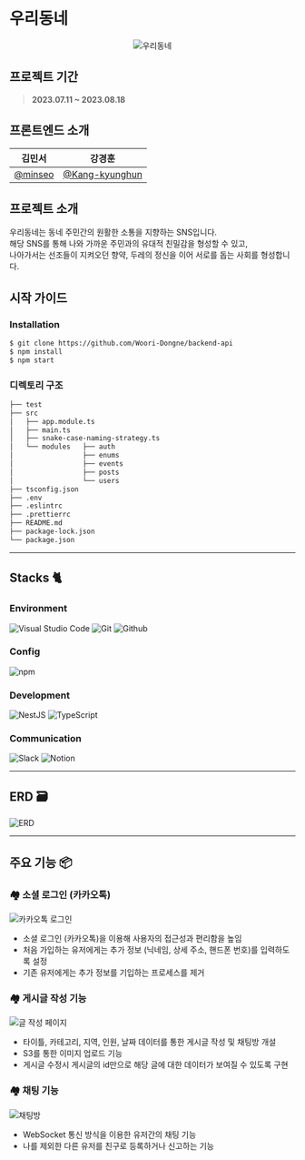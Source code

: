 # 우리동네

<div align="center">
    
![우리동네](https://github.com/Woori-Dongne/frontend-react/assets/78401083/1252ff99-839e-4a55-8b98-053a95a6a33a)

</div>

## 프로젝트 기간

> **2023.07.11 ~ 2023.08.18**

## 프론트엔드 소개

|                  김민서                  |                 강경훈                 | 
| :--------------------------------------: | :-------------------------------------: |
| [@minseo](https://github.com/minseoya) | [@Kang-kyunghun](https://github.com/Kang-kyunghun) |
## 프로젝트 소개

우리동네는 동네 주민간의 원활한 소통을 지향하는 SNS입니다. </br>해당 SNS를 통해 나와 가까운 주민과의 유대적 친밀감을 형성할 수 있고,
</br>나아가서는 선조들이 지켜오던 향약, 두레의 정신을 이어 서로를 돕는 사회를 형성합니다.

## 시작 가이드

### Installation

```bash
$ git clone https://github.com/Woori-Dongne/backend-api
$ npm install
$ npm start
```

### 디렉토리 구조
```bash
├── test
├── src
│   ├── app.module.ts
│   ├── main.ts
│   ├── snake-case-naming-strategy.ts
│   └── modules   ├── auth
│                 ├── enums
│                 ├── events
│                 ├── posts
│                 └── users
├── tsconfig.json
├── .env
├── .eslintrc
├── .prettierrc
├── README.md
├── package-lock.json
└── package.json
```
---

## Stacks 🐈

### Environment

![Visual Studio Code](https://img.shields.io/badge/Visual%20Studio%20Code-007ACC?style=for-the-badge&logo=Visual%20Studio%20Code&logoColor=white)
![Git](https://img.shields.io/badge/Git-F05032?style=for-the-badge&logo=Git&logoColor=white)
![Github](https://img.shields.io/badge/GitHub-181717?style=for-the-badge&logo=GitHub&logoColor=white)

### Config

![npm](https://img.shields.io/badge/npm-CB3837?style=for-the-badge&logo=npm&logoColor=white)

### Development

![NestJS](https://img.shields.io/badge/nestjs-%23E0234E.svg?style=plastic&logo=nestjs&logoColor=white)
![TypeScript](https://shields.io/badge/TypeScript-3178C6?logo=TypeScript&logoColor=FFF&style=flat-square)


### Communication

![Slack](https://img.shields.io/badge/Slack-4A154B?style=for-the-badge&logo=Slack&logoColor=white)
![Notion](https://img.shields.io/badge/Notion-000000?style=for-the-badge&logo=Notion&logoColor=white)

---

## ERD 🗃️

![ERD](https://img1.daumcdn.net/thumb/R1280x0/?scode=mtistory2&fname=https%3A%2F%2Fblog.kakaocdn.net%2Fdn%2Fb8Jl4q%2FbtsrZD5bPaN%2FUSHKdKuaIshYdggW7gKWOK%2Fimg.png)

---

## 주요 기능 📦

### 🏘️ 소셜 로그인 (카카오톡)

![카카오톡 로그인](https://github.com/Woori-Dongne/frontend-react/assets/78401083/f7f281e8-9e54-4137-91bf-a07208895195)
- 소셜 로그인 (카카오톡)을 이용해 사용자의 접근성과 편리함을 높임
- 처음 가입하는 유저에게는 추가 정보 (닉네임, 상세 주소, 핸드폰 번호)를 입력하도록 설정
- 기존 유저에게는 추가 정보를 기입하는 프로세스를 제거

### 🏘️ 게시글 작성 기능

![글 작성 페이지](https://github.com/Woori-Dongne/frontend-react/assets/78401083/fc3e7d4a-aed4-4a1e-b46a-3236aec4120a)
- 타이틀, 카테고리, 지역, 인원, 날짜 데이터를 통한 게시글 작성 및 채팅방 개설
- S3를 통한 이미지 업로드 기능
- 게시글 수정시 게시글의 id만으로 해당 글에 대한 데이터가 보여질 수 있도록 구현

### 🏘️ 채팅 기능

![채팅방](https://github.com/Woori-Dongne/frontend-react/assets/78401083/a01af4ad-704c-409c-a5c2-219179543477)
- WebSocket 통신 방식을 이용한 유저간의 채팅 기능
- 나를 제외한 다른 유저를 친구로 등록하거나 신고하는 기능




